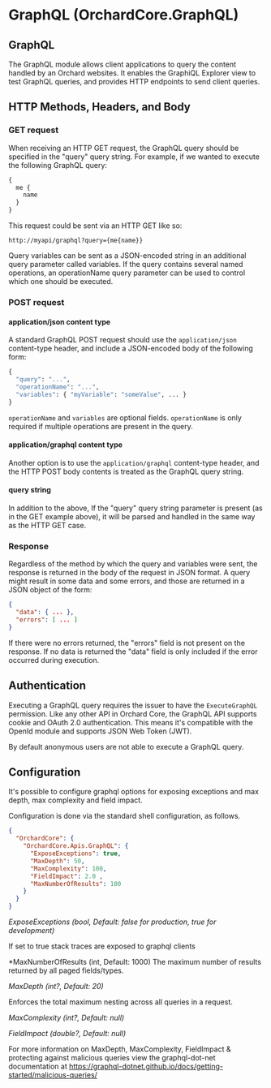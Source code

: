 # GraphQL (OrchardCore.GraphQL)

## GraphQL

The GraphQL module allows client applications to query the content handled by an Orchard websites. 
It enables the GraphiQL Explorer view to test GraphQL queries, and provides HTTP endpoints to send client queries.

## HTTP Methods, Headers, and Body

### GET request 

When receiving an HTTP GET request, the GraphQL query should be specified in the "query" query string. For example, if we wanted to execute the following GraphQL query:

```graphql
{
  me {
    name
  }
}
```

This request could be sent via an HTTP GET like so:

`http://myapi/graphql?query={me{name}}`

Query variables can be sent as a JSON-encoded string in an additional query parameter called variables. If the query contains several named operations, an operationName query parameter can be used to control which one should be executed.

### POST request 

#### application/json content type

A standard GraphQL POST request should use the `application/json` content-type header, and include a JSON-encoded body of the following form:

```graphql
{
  "query": "...",
  "operationName": "...",
  "variables": { "myVariable": "someValue", ... }
}
```

`operationName` and `variables` are optional fields. `operationName` is only required if multiple operations are present in the query.

#### application/graphql content type

Another option is to use the `application/graphql` content-type header, and the HTTP POST body contents is treated as the GraphQL query string.

#### query string

In addition to the above, If the "query" query string parameter is present (as in the GET example above), it will be parsed and handled in the same way as the HTTP GET case.

### Response 

Regardless of the method by which the query and variables were sent, the response is returned in the body of the request in JSON format. 
A query might result in some data and some errors, and those are returned in a JSON object of the form:

```json
{
  "data": { ... },
  "errors": [ ... ]
}
```

If there were no errors returned, the "errors" field is not present on the response. 
If no data is returned the "data" field is only included if the error occurred during execution.

## Authentication

Executing a GraphQL query requires the issuer to have the `ExecuteGraphQL` permission. Like any other API in Orchard Core, the GraphQL API supports 
cookie and OAuth 2.0 authentication. This means it's compatible with the OpenId module and supports JSON Web Token (JWT).

By default anonymous users are not able to execute a GraphQL query.

## Configuration

It's possible to configure graphql options for exposing exceptions and max depth, max complexity and field impact.

Configuration is done via the standard shell configuration, as follows.

```json
{
  "OrchardCore": {
    "OrchardCore.Apis.GraphQL": {
      "ExposeExceptions": true,
      "MaxDepth": 50, 
      "MaxComplexity": 100, 
      "FieldImpact": 2.0 ,
      "MaxNumberOfResults": 100
    }
  }
}
```
*ExposeExceptions (bool, Default: false for production, true for development)*

If set to true stack traces are exposed to graphql clients

*MaxNumberOfResults (int, Default: 1000)
The maximum number of results returned by all paged fields/types.

*MaxDepth (int?, Default: 20)*

Enforces the total maximum nesting across all queries in a request.

*MaxComplexity (int?, Default: null)*

*FieldImpact (double?, Default: null)*

For more information on MaxDepth, MaxComplexity, FieldImpact & protecting against malicious queries view the graphql-dot-net documentation at https://graphql-dotnet.github.io/docs/getting-started/malicious-queries/ 